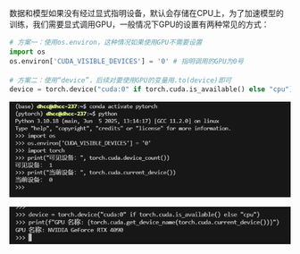 数据和模型如果没有经过显式指明设备，默认会存储在CPU上，为了加速模型的训练，我们需要显式调用GPU，一般情况下GPU的设置有两种常见的方式：

```python
# 方案一：使用os.environ，这种情况如果使用GPU不需要设置
import os
os.environ['CUDA_VISIBLE_DEVICES'] = '0' # 指明调用的GPU为0号

# 方案二：使用“device”，后续对要使用GPU的变量用.to(device)即可
device = torch.device("cuda:0" if torch.cuda.is_available() else "cpu") # 指明调用的GPU为0号
```

![](../images/2025-07-22-01-54-33-image.png)

![](../images/2025-07-22-02-02-04-image.png)


